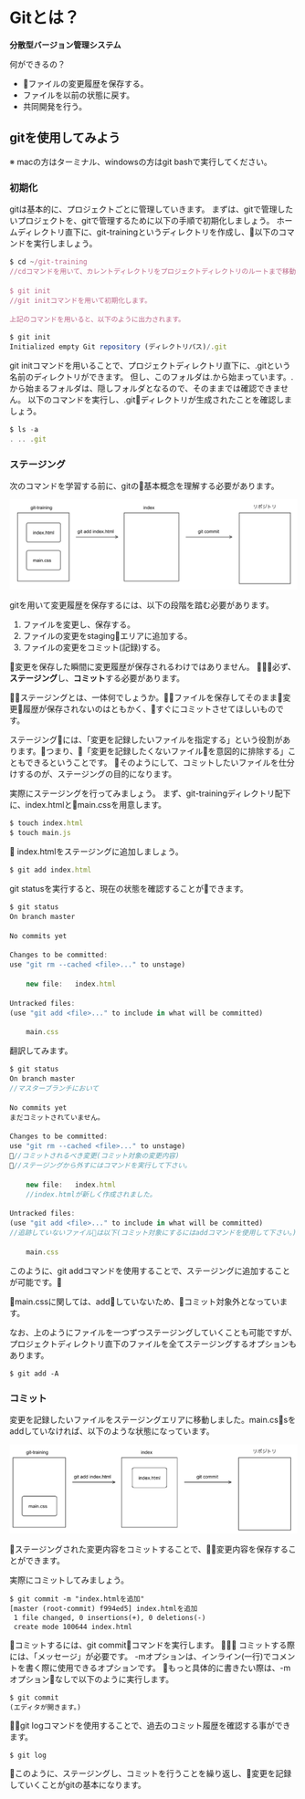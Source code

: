 # Gitとは？
**分散型バージョン管理システム**


何ができるの？
- ファイルの変更履歴を保存する。
- ファイルを以前の状態に戻す。
- 共同開発を行う。

## gitを使用してみよう

※ macの方はターミナル、windowsの方はgit bashで実行してください。

### 初期化
gitは基本的に、プロジェクトごとに管理していきます。
まずは、gitで管理したいプロジェクトを、gitで管理するために以下の手順で初期化しましょう。
ホームディレクトリ直下に、git-trainingというディレクトリを作成し、以下のコマンドを実行しましょう。

```js
$ cd ~/git-training
//cdコマンドを用いて、カレントディレクトリをプロジェクトディレクトリのルートまで移動します。

$ git init
//git initコマンドを用いて初期化します。

上記のコマンドを用いると、以下のように出力されます。
```

```js
$ git init
Initialized empty Git repository (ディレクトリパス)/.git
```

git initコマンドを用いることで、プロジェクトディレクトリ直下に、.gitという名前のディレクトリができます。
但し、このフォルダは.から始まっています。.から始まるフォルダは、隠しフォルダとなるので、そのままでは確認できません。
以下のコマンドを実行し、.gitディレクトリが生成されたことを確認しましょう。

```js
$ ls -a
. .. .git 
```

### ステージング

次のコマンドを学習する前に、gitの基本概念を理解する必要があります。

![git概要](./flow.png)

gitを用いて変更履歴を保存するには、以下の段階を踏む必要があります。

1. ファイルを変更し、保存する。
1. ファイルの変更をstagingエリアに追加する。
1. ファイルの変更をコミット(記録)する。

変更を保存した瞬間に変更履歴が保存されるわけではありません。
必ず、**ステージング**し、**コミット**する必要があります。

ステージングとは、一体何でしょうか。ファイルを保存してそのまま変更履歴が保存されないのはともかく、すぐにコミットさせてほしいものです。

ステージングには、「変更を記録したいファイルを指定する」という役割があります。つまり、「変更を記録したくないファイルを意図的に排除する」こともできるということです。
そのようにして、コミットしたいファイルを仕分けするのが、ステージングの目的になります。

実際にステージングを行ってみましょう。
まず、git-trainingディレクトリ配下に、index.htmlとmain.cssを用意します。

```js
$ touch index.html
$ touch main.js
```

index.htmlをステージングに追加しましょう。

```js
$ git add index.html
```

git statusを実行すると、現在の状態を確認することができます。


```js
$ git status
On branch master

No commits yet

Changes to be committed:
use "git rm --cached <file>..." to unstage)

    new file:   index.html   

Untracked files:           
(use "git add <file>..." to include in what will be committed)

    main.css

```

翻訳してみます。

```js
$ git status
On branch master
//マスターブランチにおいて

No commits yet
まだコミットされていません。

Changes to be committed:
use "git rm --cached <file>..." to unstage)
//コミットされるべき変更(コミット対象の変更内容)
//ステージングから外すにはコマンドを実行して下さい。

    new file:   index.html  
    //index.htmlが新しく作成されました。 

Untracked files:           
(use "git add <file>..." to include in what will be committed)
//追跡していないファイルは以下(コミット対象にするにはaddコマンドを使用して下さい。)

    main.css

```

このように、git addコマンドを使用することで、ステージングに追加することが可能です。

main.cssに関しては、addしていないため、コミット対象外となっています。

なお、上のようにファイルを一つずつステージングしていくことも可能ですが、プロジェクトディレクトリ直下のファイルを全てステージングするオプションもあります。

```
$ git add -A
```

### コミット

変更を記録したいファイルをステージングエリアに移動しました。main.cssをaddしていなければ、以下のような状態になっています。

![git概要](./flow2.png)

ステージングされた変更内容をコミットすることで、変更内容を保存することができます。

実際にコミットしてみましょう。

```
$ git commit -m "index.htmlを追加"
[master (root-commit) f994ed5] index.htmlを追加
 1 file changed, 0 insertions(+), 0 deletions(-)
 create mode 100644 index.html
```

コミットするには、git commitコマンドを実行します。

コミットする際には、「メッセージ」が必要です。
-mオプションは、インライン(一行)でコメントを書く際に使用できるオプションです。
もっと具体的に書きたい際は、-mオプションなしで以下のように実行します。

```
$ git commit
(エディタが開きます。)
```

git logコマンドを使用することで、過去のコミット履歴を確認する事ができます。

```
$ git log
```


このように、ステージングし、コミットを行うことを繰り返し、変更を記録していくことがgitの基本になります。
